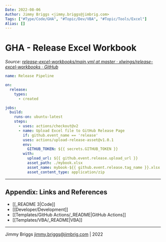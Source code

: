 ```yaml
---
Date: 2022-08-06
Author: Jimmy Briggs <jimmy.briggs@jimbrig.com>
Tags: ["#Type/Code/GHA", "#Topic/Dev/VBA", "#Topic/Tools/Excel"]
Alias: []
---
```




# GHA - Release Excel Workbook

*Source: [release-excel-workbooks/main.yml at master · xlwings/release-excel-workbooks · GitHub](https://github.com/xlwings/release-excel-workbooks/blob/master/.github/workflows/main.yml)*

```yaml
name: Release Pipeline

on:
  release:
    types:
      - created

jobs:
  build:
    runs-on: ubuntu-latest
    steps:
      - uses: actions/checkout@v2
      - name: Upload Excel file to GitHub Release Page
        if: github.event_name == 'release'
        uses: actions/upload-release-asset@v1.0.1
        env:
          GITHUB_TOKEN: ${{ secrets.GITHUB_TOKEN }}
        with:
          upload_url: ${{ github.event.release.upload_url }}
          asset_path: ./mybook.xlsx
          asset_name: mybook-${{ github.event.release.tag_name }}.xlsx
          asset_content_type: application/zip
```

***

## Appendix: Links and References

- [[_README 3|Code]]
- [[Developer/Development]]
- [[Templates/GitHub Actions/_README|GitHub Actions]]
- [[Templates/VBA/_README|VBA]]

***

Jimmy Briggs <jimmy.briggs@jimbrig.com> | 2022